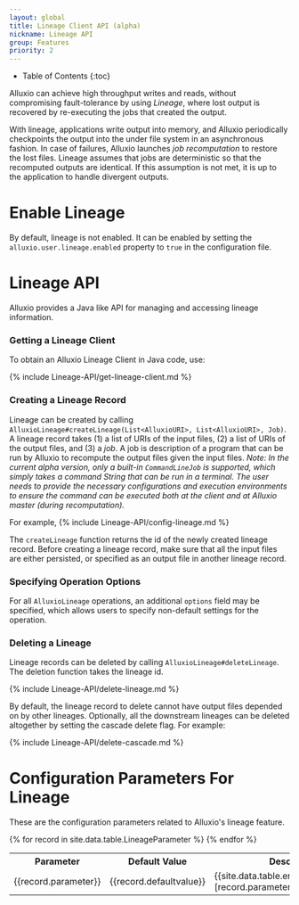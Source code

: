 ```yaml
---
layout: global
title: Lineage Client API (alpha)
nickname: Lineage API
group: Features
priority: 2
---
```


* Table of Contents
{:toc}

Alluxio can achieve high throughput writes and reads, without compromising fault-tolerance by using
*Lineage*, where lost output is recovered by re-executing the jobs that created the output.

With lineage, applications write output into memory, and Alluxio periodically checkpoints the output
into the under file system in an asynchronous fashion. In case of failures, Alluxio launches *job
recomputation* to restore the lost files. Lineage assumes that jobs are deterministic so that the
recomputed outputs are identical. If this assumption is not met, it is up to the application to
handle divergent outputs.

# Enable Lineage

By default, lineage is not enabled. It can be enabled by setting the
`alluxio.user.lineage.enabled` property to `true` in the configuration file.

# Lineage API

Alluxio provides a Java like API for managing and accessing lineage information.

### Getting a Lineage Client

To obtain an Alluxio Lineage Client in Java code, use:

{% include Lineage-API/get-lineage-client.md %}

### Creating a Lineage Record

Lineage can be created by calling
`AlluxioLineage#createLineage(List<AlluxioURI>, List<AlluxioURI>, Job)`. A lineage record takes (1)
a list of URIs of the input files, (2) a list of URIs of the output files, and (3) a *job*. A job
is description of a program that can be run by Alluxio to recompute the output files given the input
files. *Note: In the current alpha version, only a built-in `CommandLineJob` is supported, which
simply takes a command String that can be run in a terminal. The user needs to provide the necessary
configurations and execution environments to ensure the command can be executed both at the client
and at Alluxio master (during recomputation).*

For example,
{% include Lineage-API/config-lineage.md %}

The `createLineage` function returns the id of the newly created lineage record. Before creating a
lineage record, make sure that all the input files are either persisted, or specified as an output
file in another lineage record.

### Specifying Operation Options

For all `AlluxioLineage` operations, an additional `options` field may be specified, which allows
users to specify non-default settings for the operation.

### Deleting a Lineage

Lineage records can be deleted by calling `AlluxioLineage#deleteLineage`. The deletion function
takes the lineage id.

{% include Lineage-API/delete-lineage.md %}

By default, the lineage record to delete cannot have output files depended on by other lineages.
Optionally, all the downstream lineages can be deleted altogether by setting the cascade delete
flag. For example:

{% include Lineage-API/delete-cascade.md %}

# Configuration Parameters For Lineage

These are the configuration parameters related to Alluxio's lineage feature.

<table class="table table-striped">
<tr><th>Parameter</th><th>Default Value</th><th>Description</th></tr>
</tr>
{% for record in site.data.table.LineageParameter %}
<tr>
  <td>{{record.parameter}}</td>
  <td>{{record.defaultvalue}}</td>
  <td>{{site.data.table.en.LineageParameter.[record.parameter]}}</td>
</tr>
{% endfor %}
</table>
